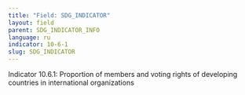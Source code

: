 ```yaml
---
title: "Field: SDG_INDICATOR"
layout: field
parent: SDG_INDICATOR_INFO
language: ru
indicator: 10-6-1
slug: SDG_INDICATOR
---
```

Indicator 10.6.1: Proportion of members and voting rights of developing countries in international organizations